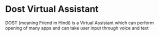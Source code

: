 # Dost Virtual Assistant
DOST (meaning Friend in Hindi) is a Virtual Assistant which can perform opening of many apps and can take user input through voice and text 
